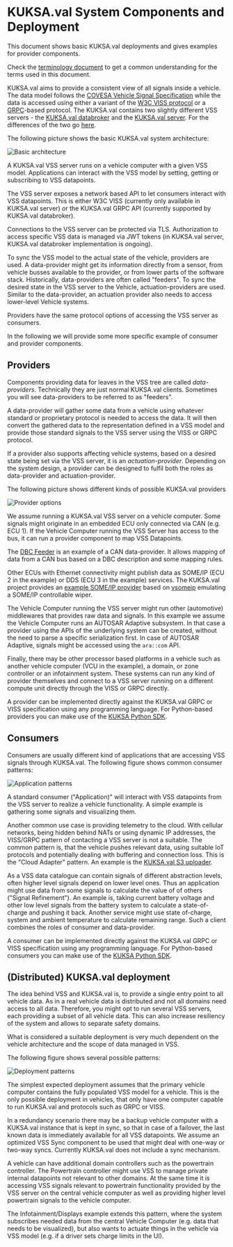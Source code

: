 # KUKSA.val System Components and Deployment

This document shows basic KUKSA.val deployments and gives examples for provider components.

Check the [terminology document](./terminology.md) to get a common understanding for the terms used in this document.

KUKSA.val aims to provide a consistent view of all signals inside a vehicle. The data model follows the [COVESA Vehicle Signal Specification](https://github.com/COVESA/vehicle_signal_specification) while the data is accessed using either a variant of the [W3C VISS protocol](https://github.com/w3c/automotive) or a [GRPC](https://grpc.io)-based protocol. The KUKSA.val contains two slightly different VSS servers - the [KUKSA.val databroker](../) and the [KUKSA.val server](../kuksa-val-server/). For the differences of the two go [here](./server-vs-broker.md).

The following picture shows the basic KUKSA.val system architecture:

![Basic architecture](./pictures/sysarch_basic.svg)

A KUKSA.val VSS server runs on a vehicle computer with a given VSS model. Applications can interact with the VSS model by setting, getting or subscribing to VSS datapoints.

The VSS server exposes a network based API to let consumers interact with VSS datapoints. This is either W3C VISS (currently only available in KUKSA.val server) or the KUKSA.val GRPC API (currently supported by KUKSA.val databroker).

Connections to the VSS server can be protected via TLS. Authorization to access specific VSS data is managed via JWT tokens (in KUKSA.val server, KUKSA.val databroker implementation is ongoing).

To sync the VSS model to the actual state of the vehicle, providers are used. A data-provider might get its information directly from a sensor, from  vehicle busses available to the provider, or from lower parts of the software stack. Historically, data-providers are often called "feeders".
To sync the desired state in the VSS server to the Vehicle, actuation-providers are used. Similar to the data-provider, an actuation provider also needs to access lower-level Vehicle systems.

Providers have the same protocol options of accessing the VSS server as consumers.

In the following we will provide some more specific example of consumer and provider components.

## Providers
Components providing data for leaves in the VSS tree are called  *data-providers*. Technically they are just normal KUKSA.val clients. Sometimes you will see data-providers to be referred to as "feeders".

A data-provider will gather some data from a vehicle  using whatever standard or proprietary protocol is needed to access the data. It will then convert the gathered data to the representation defined in a VSS model and provide those standard signals to the VSS server using the VISS or GRPC protocol.

If a provider also supports affecting vehicle systems, based on a desired state being set via the VSS server, it is an *actuation-provider*. Depending on the system design, a provider can be designed to fulfil both the roles as data-provider and actuation-provider.

The following picture shows different kinds of possible KUKSA.val providers

![Provider options](./pictures/sysarch_providers.svg)

We assume running a KUKSA.val VSS server on a vehicle computer. Some signals might originate in an embedded ECU only connected via CAN (e.g. ECU 1). If the Vehicle Computer running the VSS Server has access to the bus, it can run a provider component to map VSS Datapoints.

The [DBC Feeder](https://github.com/eclipse/kuksa.val.feeders/tree/main/dbc2val) is an example of a CAN data-provider. It allows mapping of data from a CAN bus based on a DBC description and some mapping rules.

Other ECUs with Ethernet connectivity might publish data as SOME/IP (ECU 2 in the example) or DDS (ECU 3 in the example) services. The KUKSA.val project provides an [example SOME/IP provider](https://github.com/eclipse/kuksa.val.feeders/tree/main/someip2val) based on [vsomeip](https://github.com/COVESA/vsomeip) emulating a SOME/IP controllable wiper.

The Vehicle Computer running the VSS server might run other (automotive) middlewares that provides raw data and signals. In this example we assume the Vehicle Computer runs an AUTOSAR Adaptive subsystem. In that case a provider using the APIs of the underlying system can be created, without the need to parse a specific serialization first. In case of AUTOSAR Adaptive, signals might be accessed using the `ara::com` API.

Finally, there may be other  processor based platforms in a vehicle such as another vehicle computer (VCU in the example), a domain, or zone controller or an infotainment system. These systems can run any kind of provider themselves and connect to a VSS server running on a different compute unit directly through the VISS or GRPC directly.

A provider can be implemented directly against the KUKSA.val GRPC or VISS specification using any programming language. For Python-based providers you can make use of the [KUKSA Python SDK](https://github.com/eclipse-kuksa/kuksa-python-sdk).

## Consumers
Consumers are usually different kind of applications that are accessing VSS signals through KUKSA.val. The following figure shows common consumer patterns:

![Application patterns](./pictures/sysarch_consumers.svg)

A standard consumer ("Application)"  will interact with VSS datapoints from the VSS server to realize a vehicle functionality. A simple example is gathering some signals and visualizing them.

Another common use case is providing telemetry to the cloud. With cellular networks, being hidden behind NATs or using dynamic IP addresses, the VISS/GRPC pattern of contacting a VSS server is not a suitable. The common pattern is, that the vehicle pushes relevant data, using suitable IoT protocols and potentially dealing with buffering and connection loss. This is the "Cloud Adapter" pattern. An example is the [KUKSA.val S3 uploader](../kuksa_apps/s3/).

As a VSS data catalogue can contain signals of different abstraction levels, often higher level signals depend on lower level ones. Thus an  application might use data from some signals to calculate the value of of others ("Signal Refinement"). An example is, taking current battery voltage and other low level signals from the battery system to calculate a state-of-charge and pushing it back. Another service might use state of-charge, system and ambient temperature to calculate remaining range. Such a client combines the roles of consumer and data-provider.


A consumer can be implemented directly against the KUKSA.val GRPC or VISS specification using any programming language. For Python-based consumers you can make use of the [KUKSA Python SDK](https://github.com/eclipse-kuksa/kuksa-python-sdk).

## (Distributed) KUKSA.val deployment

The idea behind VSS and KUKSA.val is, to provide a single entry point to all vehicle data. As in a real vehicle data is distributed and not all domains need access to all data. Therefore, you might opt to run several VSS servers, each providing a subset of all vehicle data. This can also increase resiliency of the system and allows to separate safety domains.

What is considered a suitable deployment is very much dependent on the vehicle architecture and the scope of data managed in VSS.

The following figure shows several possible patterns:

![Deployment patterns](./pictures/sysarch_deployment.svg)

The simplest expected deployment assumes that the primary vehicle computer contains the fully populated VSS model for a vehicle. This is the only possible deployment in vehicles, that only have one computer capable to run KUKSA.val and protocols such as GRPC or VISS.

In a redundancy scenario there may be a backup vehicle computer with a KUKSA.val instance that is kept in sync, so that in case of a failover, the last known data is immediately available  for all VSS datapoints. We assume an optimized VSS Sync component to be used that might deal with one-way or two-way syncs. Currently KUKSA.val does not include a sync mechanism.

A vehicle can have additional  domain controllers such as the powertrain controller. The Powertrain controller might use VSS to manage private internal datapoints not relevant to other domains. At the same time it is accessing VSS signals relevant to powertrain functionality provided by the VSS server on the central vehicle computer as well as providing higher level powertrain signals to the vehicle computer.

The Infotainment/Displays example extends this pattern, where the system subscribes needed data from the central Vehicle Computer (e.g. data that needs to be visualized), but also wants to actuate things in the vehicle via VSS model (e.g. if a driver sets charge limits in the UI).
